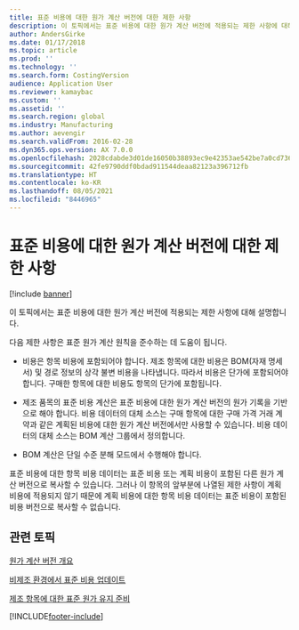 ```yaml
---
title: 표준 비용에 대한 원가 계산 버전에 대한 제한 사항
description: 이 토픽에서는 표준 비용에 대한 원가 계산 버전에 적용되는 제한 사항에 대해 설명합니다.
author: AndersGirke
ms.date: 01/17/2018
ms.topic: article
ms.prod: ''
ms.technology: ''
ms.search.form: CostingVersion
audience: Application User
ms.reviewer: kamaybac
ms.custom: ''
ms.assetid: ''
ms.search.region: global
ms.industry: Manufacturing
ms.author: aevengir
ms.search.validFrom: 2016-02-28
ms.dyn365.ops.version: AX 7.0.0
ms.openlocfilehash: 2028cdabde3d01de16050b38893ec9e42353ae542be7a0cd7362cf62e9315170
ms.sourcegitcommit: 42fe9790ddf0bdad911544deaa82123a396712fb
ms.translationtype: HT
ms.contentlocale: ko-KR
ms.lasthandoff: 08/05/2021
ms.locfileid: "8446965"
---
```

#  <a name="restrictions-on-costing-versions-for-standard-costs"></a>표준 비용에 대한 원가 계산 버전에 대한 제한 사항

[!include [banner](../includes/banner.md)]

이 토픽에서는 표준 비용에 대한 원가 계산 버전에 적용되는 제한 사항에 대해 설명합니다. 

다음 제한 사항은 표준 원가 계산 원칙을 준수하는 데 도움이 됩니다.

-  비용은 항목 비용에 포함되어야 합니다. 제조 항목에 대한 비용은 BOM(자재 명세서) 및 경로 정보의 상각 불변 비용을 나타냅니다. 따라서 비용은 단가에 포함되어야 합니다. 구매한 항목에 대한 비용도 항목의 단가에 포함됩니다.

-  제조 품목의 표준 비용 계산은 표준 비용에 대한 원가 계산 버전의 원가 기록을 기반으로 해야 합니다. 비용 데이터의 대체 소스는 구매 항목에 대한 구매 가격 거래 계약과 같은 계획된 비용에 대한 원가 계산 버전에서만 사용할 수 있습니다. 비용 데이터의 대체 소스는 BOM 계산 그룹에서 정의합니다.

-  BOM 계산은 단일 수준 분해 모드에서 수행해야 합니다.

표준 비용에 대한 항목 비용 데이터는 표준 비용 또는 계획 비용이 포함된 다른 원가 계산 버전으로 복사할 수 있습니다. 그러나 이 항목의 앞부분에 나열된 제한 사항이 계획 비용에 적용되지 않기 때문에 계획 비용에 대한 항목 비용 데이터는 표준 비용이 포함된 비용 버전으로 복사할 수 없습니다.

## <a name="related-topics"></a>관련 토픽

[원가 계산 버전 개요](costing-versions.md)

[비제조 환경에서 표준 비용 업데이트](update-standard-costs-non-manufacturing-environment.md)

[제조 항목에 대한 표준 원가 유지 준비](update-standard-costs-manufacturing-environment.md)



[!INCLUDE[footer-include](../../includes/footer-banner.md)]